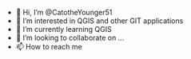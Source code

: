 - 👋 Hi, I’m @CatotheYounger51
- 👀 I’m interested in QGIS and other GIT applications
- 🌱 I’m currently learning QGIS
- 💞️ I’m looking to collaborate on ...
- 📫 How to reach me 

<!---
CatotheYounger51/CatotheYounger51 is a ✨ special ✨ repository because its `README.md` (this file) appears on your GitHub profile.
You can click the Preview link to take a look at your changes.
--->
